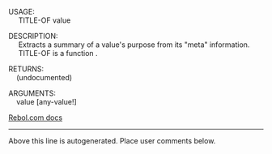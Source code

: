 USAGE:  
&nbsp;&nbsp;&nbsp;&nbsp;&nbsp;TITLE-OF&nbsp;value&nbsp;  
  
DESCRIPTION:  
&nbsp;&nbsp;&nbsp;&nbsp;&nbsp;Extracts&nbsp;a&nbsp;summary&nbsp;of&nbsp;a&nbsp;value's&nbsp;purpose&nbsp;from&nbsp;its&nbsp;"meta"&nbsp;information.  
&nbsp;&nbsp;&nbsp;&nbsp;&nbsp;TITLE-OF&nbsp;is&nbsp;a&nbsp;function&nbsp;.  
  
RETURNS:  
&nbsp;&nbsp;&nbsp;&nbsp;(undocumented)  
  
ARGUMENTS:  
&nbsp;&nbsp;&nbsp;&nbsp;value&nbsp;[any-value!]  

[Rebol.com docs](http://www.rebol.com/r3/docs/functions/title-of.html)
___
Above this line is autogenerated. Place user comments below.